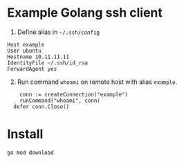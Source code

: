 # Example Golang ssh client

1. Define alias in `~/.ssh/config`

```
Host example
User ubuntu
Hostname 10.11.11.11
IdentityFile ~/.ssh/id_rsa
ForwardAgent yes
```

2. Run command `whoami` on remote host with alias `example`.

```golang
	conn := createConnection("example")
	runCommand("whoami", conn)
  defer conn.Close()
```


# Install

```
go mod download
```
